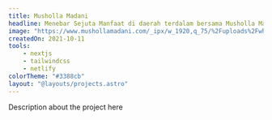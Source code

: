 ```yaml
---
title: Musholla Madani
headline: Menebar Sejuta Manfaat di daerah terdalam bersama Musholla Madani.
image: "https://www.mushollamadani.com/_ipx/w_1920,q_75/%2Fuploads%2Fwhatsapp-image-2022-04-18-at-07.46.58.jpeg?url=%2Fuploads%2Fwhatsapp-image-2022-04-18-at-07.46.58.jpeg&w=1920&q=75"
createdOn: 2021-10-11
tools:
    - nextjs
    - tailwindcss
    - netlify
colorTheme: "#3388cb"
layout: "@layouts/projects.astro"
---
```

Description about the project here